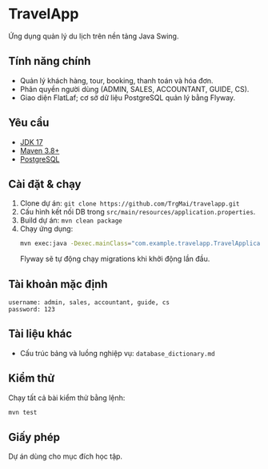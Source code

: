 # TravelApp

Ứng dụng quản lý du lịch trên nền tảng Java Swing.

## Tính năng chính
- Quản lý khách hàng, tour, booking, thanh toán và hóa đơn.
- Phân quyền người dùng (ADMIN, SALES, ACCOUNTANT, GUIDE, CS).
- Giao diện FlatLaf; cơ sở dữ liệu PostgreSQL quản lý bằng Flyway.

## Yêu cầu
- [JDK 17](https://adoptium.net/)
- [Maven 3.8+](https://maven.apache.org/)
- [PostgreSQL](https://www.postgresql.org/)

## Cài đặt & chạy
1. Clone dự án: `git clone https://github.com/TrgMai/travelapp.git`
2. Cấu hình kết nối DB trong `src/main/resources/application.properties`.
3. Build dự án: `mvn clean package`
4. Chạy ứng dụng:
   ```bash
   mvn exec:java -Dexec.mainClass="com.example.travelapp.TravelApplication"
   ```
   Flyway sẽ tự động chạy migrations khi khởi động lần đầu.

## Tài khoản mặc định
```
username: admin, sales, accountant, guide, cs
password: 123
```

## Tài liệu khác
- Cấu trúc bảng và luồng nghiệp vụ: `database_dictionary.md`

## Kiểm thử
Chạy tất cả bài kiểm thử bằng lệnh:
```bash
mvn test
```

## Giấy phép
Dự án dùng cho mục đích học tập.

